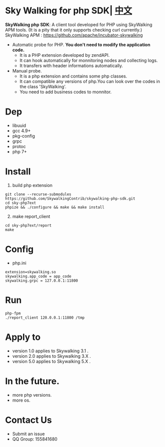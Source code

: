 Sky Walking for php SDK| [中文](README_ZH.md)
==========
**SkyWalking php SDK**: A client tool developed for PHP using SkyWalking APM tools. (It is a pity that it only supports checking curl currently.)
SkyWalking APM : https://github.com/apache/incubator-skywalking

* Automatic probe for PHP. **You don't need to modify the application code.**        
  * It is a PHP extension developed by zendAPI.
  * It can hook automatically for monnitoring nodes and collecting logs.
  * It transfers with header informations automatically.
* Manual probe.
  * It is a php extension and contains some php classes. 
  * It can compatible any versions of php.You can look over the codes in the class 'SkyWalking'.
  * You need to add  business codes to monnitor.

# Dep
* libuuid
* gcc 4.9+
* pkg-config
* grpc
* protoc
* php 7+


# Install
1. build php extension
```shell
git clone --recurse-submodules https://github.com/SkywalkingContrib/skywalking-php-sdk.git
cd sky-php7ext
phpize && ./configure && make && make install
```

2. make report_client
```shell
cd sky-php7ext/report
make
```

# Config
* php.ini
```shell
extension=skywalking.so
skywalking.app_code = app_code
skywalking.grpc = 127.0.0.1:11800
```

# Run
```shell
php-fpm
./report_client 120.0.0.1:11800 /tmp
```

# Apply to
*  version 1.0 applies to Skywalking 3.1 .
*  version 2.0 applies to Skywalking 3.X .
*  version 5.0 applies to Skywalking 5.X .
# In the future.
  * more php versions.
  * more os.
# Contact Us
  * Submit an issue
  * QQ Group: 155841680